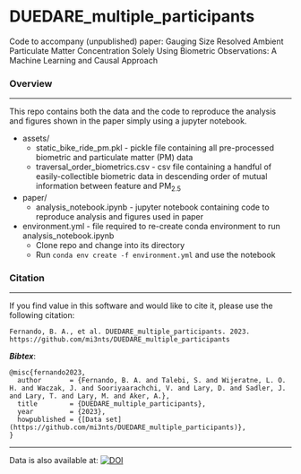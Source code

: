 # DUEDARE_multiple_participants

Code to accompany (unpublished) paper: Gauging Size Resolved Ambient Particulate Matter Concentration Solely Using Biometric Observations:  A Machine Learning and Causal Approach

### Overview
---
This repo contains both the data and the code to reproduce the analysis and figures shown in the paper simply using a jupyter notebook. 

- assets/
  - static_bike_ride_pm.pkl - pickle file containing all pre-processed biometric and particulate matter (PM) data 
  - traversal_order_biometrics.csv - csv file containing a handful of easily-collectible biometric data in descending order of mutual information between feature and PM<sub>2.5</sub>
- paper/
  - analysis_notebook.ipynb - jupyter notebook containing code to reproduce analysis and figures used in paper
- environment.yml - file required to re-create conda environment to run analysis_notebook.ipynb
  - Clone repo and change into its directory
  - Run ```conda env create -f environment.yml``` and use the notebook

### Citation
---
If you find value in this software and would like to cite it, please use the following citation:

`Fernando, B. A., et al. DUEDARE_multiple_participants. 2023. https://github.com/mi3nts/DUEDARE_multiple_participants` 

___Bibtex___:
```
@misc{fernando2023,
  author       = {Fernando, B. A. and Talebi, S. and Wijeratne, L. O. H. and Waczak, J. and Sooriyaarachchi, V. and Lary, D. and Sadler, J. and Lary, T. and Lary, M. and Aker, A.},
  title        = {DUEDARE_multiple_participants},
  year         = {2023},
  howpublished = {[Data set](https://github.com/mi3nts/DUEDARE_multiple_participants)},
}
```
---
Data is also available at: [![DOI](https://zenodo.org/badge/DOI/10.5281/zenodo.10152548.svg)](https://doi.org/10.5281/zenodo.10152548)

